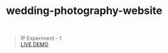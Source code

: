# wedding-photography-website

<br>

>IP Experiment - 1  
>[LIVE DEMO](https://saravana-sn.github.io/wedding-photography/)
